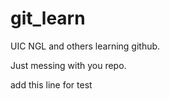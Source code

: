 # git_learn
UIC NGL and others learning github.

Just messing with you repo.

add this line for test
